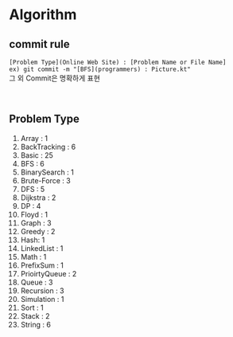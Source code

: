 # Algorithm

## commit rule 
``[Problem Type](Online Web Site) : [Problem Name or File Name]``<br>
``ex) git commit -m "[BFS](programmers) : Picture.kt"``<br>
그  외  Commit은 명확하게 표현

<br>

## Problem Type
1. Array : 1
2. BackTracking : 6
3. Basic : 25
4. BFS : 6
5. BinarySearch : 1
6. Brute-Force : 3
7. DFS : 5
8. Dijkstra : 2
9. DP : 4
10. Floyd : 1
11. Graph : 3
12. Greedy : 2
13. Hash: 1
14. LinkedList : 1
15. Math : 1
16. PrefixSum : 1
17. PrioirtyQueue : 2
18. Queue : 3
19. Recursion : 3
20. Simulation : 1
21. Sort : 1
22. Stack : 2
23. String : 6
